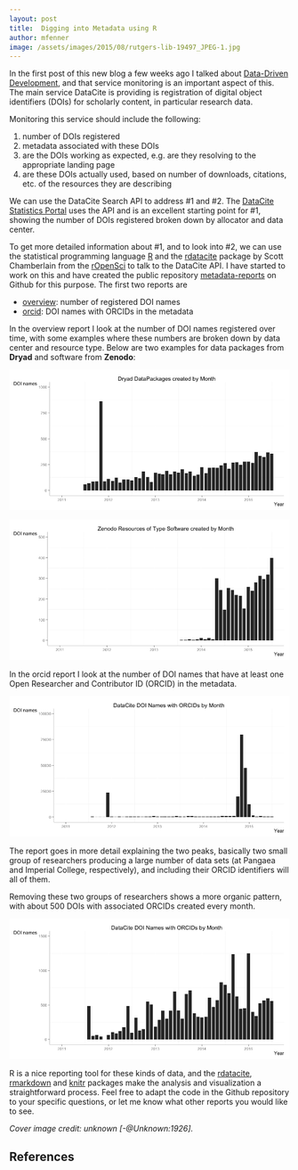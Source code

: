 ```yaml
---
layout: post
title:  Digging into Metadata using R
author: mfenner
image: /assets/images/2015/08/rutgers-lib-19497_JPEG-1.jpg
---
```


In the first post of this new blog a few weeks ago I talked about [Data-Driven Development](/data-driven-development/), and that service monitoring is an important aspect of this. The main service DataCite is providing is registration of digital object identifiers (DOIs) for scholarly content, in particular research data.

Monitoring this service should include the following:

1. number of DOIs registered
1. metadata associated with these DOIs
1. are the DOIs working as expected, e.g. are they resolving to the appropriate landing page
1. are these DOIs actually used, based on number of downloads, citations, etc. of the resources they are describing

We can use the DataCite Search API to address #1 and #2. The [DataCite Statistics Portal](http://stats.datacite.org/) uses the API and is an excellent starting point for #1, showing the number of DOIs registered broken down by allocator and data center.

To get more detailed information about #1, and to look into #2, we can use the statistical programming language [R](https://www.r-project.org/) and the [rdatacite](https://github.com/ropensci/rdatacite) package by Scott Chamberlain from the [rOpenSci](https://ropensci.org/) to talk to the DataCite API. I have started to work on this and have created the public repository [metadata-reports](https://github.com/datacite/metadata-reports) on Github for this purpose. The first two reports are

* [overview](https://github.com/datacite/metadata-reports/blob/master/overview/index.md): number of registered DOI names
* [orcid](https://github.com/datacite/metadata-reports/blob/master/orcid/index.md): DOI names with ORCIDs in the metadata

In the overview report I look at the number of DOI names registered over time, with some examples where these numbers are broken down by data center and resource type. Below are two examples for data packages from **Dryad** and software from **Zenodo**:

![](/assets/images/2015/08/unnamed-chunk-10-1.png)

![](/assets/images/2015/08/unnamed-chunk-12-1.png)

In the orcid report I look at the number of DOI names that have at least one Open Researcher and Contributor ID (ORCID) in the metadata.

![](/assets/images/2015/08/unnamed-chunk-3-1.png)

The report goes in more detail explaining the two peaks, basically two small group of researchers producing a large number of data sets (at Pangaea and Imperial College, respectively), and including their ORCID identifiers will all of them.

Removing these two groups of researchers shows a more organic pattern, with about 500 DOIs with associated ORCIDs created every month.

![](/assets/images/2015/08/unnamed-chunk-11-1.png)

R is a nice reporting tool for these kinds of data, and the [rdatacite](https://github.com/ropensci/rdatacite), [rmarkdown](http://rmarkdown.rstudio.com/) and [knitr](http://yihui.name/knitr/) packages make the analysis and visualization a straightforward process. Feel free to adapt the code in the Github repository to your specific questions, or let me know what other reports you would like to see.

*Cover image credit: unknown [-@Unknown:1926].*

## References
